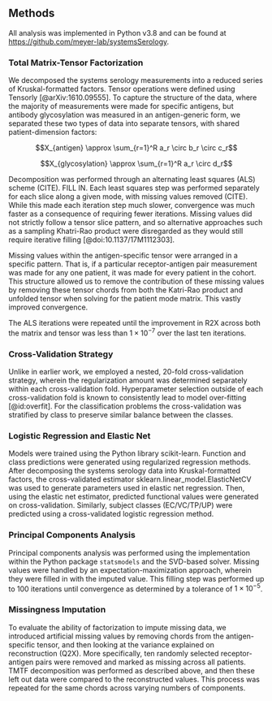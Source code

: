 ## Methods

All analysis was implemented in Python v3.8 and can be found at <https://github.com/meyer-lab/systemsSerology>.

### Total Matrix-Tensor Factorization

We decomposed the systems serology measurements into a reduced series of Kruskal-formatted factors. Tensor operations were defined using Tensorly [@arXiv:1610.09555]. To capture the structure of the data, where the majority of measurements were made for specific antigens, but antibody glycosylation was measured in an antigen-generic form, we separated these two types of data into separate tensors, with shared patient-dimension factors:

$$X_{antigen} \approx \sum_{r=1}^R a_r \circ b_r \circ c_r$$

$$X_{glycosylation} \approx \sum_{r=1}^R a_r \circ d_r$$

Decomposition was performed through an alternating least squares (ALS) scheme (CITE). FILL IN. Each least squares step was performed separately for each slice along a given mode, with missing values removed (CITE). While this made each iteration step much slower, convergence was much faster as a consequence of requiring fewer iterations. Missing values did not strictly follow a tensor slice pattern, and so alternative approaches such as a sampling Khatri-Rao product were disregarded as they would still require iterative filling [@doi:10.1137/17M1112303].


Missing values within the antigen-specific tensor were arranged in a specific pattern. That is, if a particular receptor-antigen pair measurement was made for any one patient, it was made for every patient in the cohort. This structure allowed us to remove the contribution of these missing values by removing these tensor chords from both the Katri-Rao product and unfolded tensor when solving for the patient mode matrix. This vastly improved convergence.

The ALS iterations were repeated until the improvement in R2X across both the matrix and tensor was less than $1\times 10^{-7}$ over the last ten iterations.

### Cross-Validation Strategy

Unlike in earlier work, we employed a nested, 20-fold cross-validation strategy, wherein the regularization amount was determined separately within each cross-validation fold. Hyperparameter selection outside of each cross-validation fold is known to consistently lead to model over-fitting [@id:overfit]. For the classification problems the cross-validation was stratified by class to preserve similar balance between the classes.

### Logistic Regression and Elastic Net

Models were trained using the Python library scikit-learn. Function and class predictions were generated using regularized regression methods. After decomposing the systems serology data into Kruskal-formatted factors, the cross-validated estimator sklearn.linear_model.ElasticNetCV was used to generate parameters used in elastic net regression. Then, using the elastic net estimator, predicted functional values were generated on cross-validation. Similarly, subject classes (EC/VC/TP/UP) were predicted using a cross-validated logistic regression method.  

### Principal Components Analysis

Principal components analysis was performed using the implementation within the Python package `statsmodels` and the SVD-based solver. Missing values were handled by an expectation-maximization approach, wherein they were filled in with the imputed value. This filling step was performed up to 100 iterations until convergence as determined by a tolerance of $1 \times 10^{-5}$.

### Missingness Imputation

To evaluate the ability of factorization to impute missing data, we introduced artificial missing values by removing chords from the antigen-specific tensor, and then looking at the variance explained on reconstruction (Q2X). More specifically, ten randomly selected receptor-antigen pairs were removed and marked as missing across all patients. TMTF decomposition was performed as described above, and then these left out data were compared to the reconstructed values. This process was repeated for the same chords across varying numbers of components.
